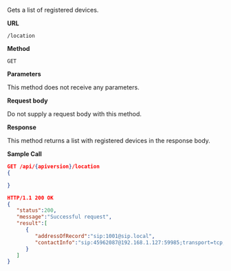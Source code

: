 Gets a list of registered devices.

**URL**

`/location`

**Method**

`GET`

**Parameters**

This method does not receive any parameters.

**Request body**

Do not supply a request body with this method.

**Response**

This method returns a list with registered devices in
the response body.

**Sample Call**

```json
GET /api/{apiversion}/location
{

}

HTTP/1.1 200 OK
{  
   "status":200,
   "message":"Successful request",
   "result":[  
      {  
         "addressOfRecord":"sip:1001@sip.local",
         "contactInfo":"sip:45962087@192.168.1.127:59985;transport=tcp;nat=false;expires=600"
      }
   ]
}
```

